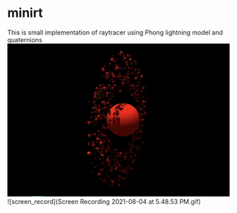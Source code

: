 # minirt
This is small implementation of raytracer using Phong lightning model and quaternions
![Screenshot](jupyter.png)
![screen_record](Screen Recording 2021-08-04 at 5.48.53 PM.gif)
